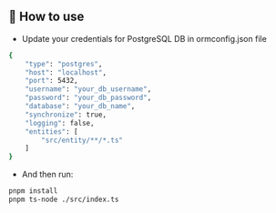 ## 🚀 How to use

- Update your credentials for PostgreSQL DB in ormconfig.json file

```sh
{
    "type": "postgres",
    "host": "localhost",
    "port": 5432,
    "username": "your_db_username",
    "password": "your_db_password",
    "database": "your_db_name",
    "synchronize": true,
    "logging": false,
    "entities": [
        "src/entity/**/*.ts"
    ]
}
```

- And then run:

```sh
pnpm install
pnpm ts-node ./src/index.ts
```


